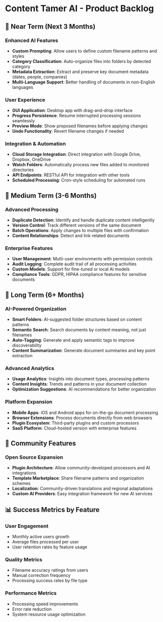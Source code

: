 # Content Tamer AI - Product Backlog

## 🚀 Near Term (Next 3 Months)

### Enhanced AI Features
- **Custom Prompting**: Allow users to define custom filename patterns and styles
- **Category Classification**: Auto-organize files into folders by detected category
- **Metadata Extraction**: Extract and preserve key document metadata (dates, people, companies)
- **Multi-Language Support**: Better handling of documents in non-English languages

### User Experience
- **GUI Application**: Desktop app with drag-and-drop interface  
- **Progress Persistence**: Resume interrupted processing sessions seamlessly
- **Preview Mode**: Show proposed filenames before applying changes
- **Undo Functionality**: Revert filename changes if needed

### Integration & Automation  
- **Cloud Storage Integration**: Direct integration with Google Drive, Dropbox, OneDrive
- **Watch Folders**: Automatically process new files added to monitored directories
- **API Endpoints**: RESTful API for integration with other tools
- **Scheduled Processing**: Cron-style scheduling for automated runs

## 🔮 Medium Term (3-6 Months)

### Advanced Processing
- **Duplicate Detection**: Identify and handle duplicate content intelligently
- **Version Control**: Track different versions of the same document
- **Batch Operations**: Apply changes to multiple files with confirmation
- **Content Relationships**: Detect and link related documents

### Enterprise Features
- **User Management**: Multi-user environments with permission controls  
- **Audit Logging**: Complete audit trail of all processing activities
- **Custom Models**: Support for fine-tuned or local AI models
- **Compliance Tools**: GDPR, HIPAA compliance features for sensitive documents

## 🌟 Long Term (6+ Months)

### AI-Powered Organization
- **Smart Folders**: AI-suggested folder structures based on content patterns
- **Semantic Search**: Search documents by content meaning, not just filenames
- **Auto-Tagging**: Generate and apply semantic tags to improve discoverability  
- **Content Summarization**: Generate document summaries and key point extraction

### Advanced Analytics
- **Usage Analytics**: Insights into document types, processing patterns
- **Content Insights**: Trends and patterns in your document collection
- **Optimization Suggestions**: AI recommendations for better organization

### Platform Expansion
- **Mobile Apps**: iOS and Android apps for on-the-go document processing
- **Browser Extensions**: Process documents directly from web browsers
- **Plugin Ecosystem**: Third-party plugins and custom processors
- **SaaS Platform**: Cloud-hosted version with enterprise features

## 🤝 Community Features

### Open Source Expansion
- **Plugin Architecture**: Allow community-developed processors and AI integrations
- **Template Marketplace**: Share filename patterns and organization schemes
- **Localization**: Community-driven translations and regional adaptations
- **Custom AI Providers**: Easy integration framework for new AI services

## 📊 Success Metrics by Feature

### User Engagement
- Monthly active users growth
- Average files processed per user
- User retention rates by feature usage

### Quality Metrics  
- Filename accuracy ratings from users
- Manual correction frequency
- Processing success rates by file type

### Performance Metrics
- Processing speed improvements
- Error rate reduction
- System resource usage optimization